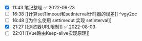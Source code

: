 
- [x] 11:43 笔记整理 ✅ 2022-06-23
- [ ] 16:38 [[计算setTimeout和setInterval计时器的误差]] ^vgy2oc
- [ ] 16:48 [[为什么使用 settimeout 实现 setinterval]]
- [x] 21:27 [[浏览器URL限制]] ✅ 2022-08-03
- [ ] 22:01 [[Vue路由Keep-alive实现原理]]
